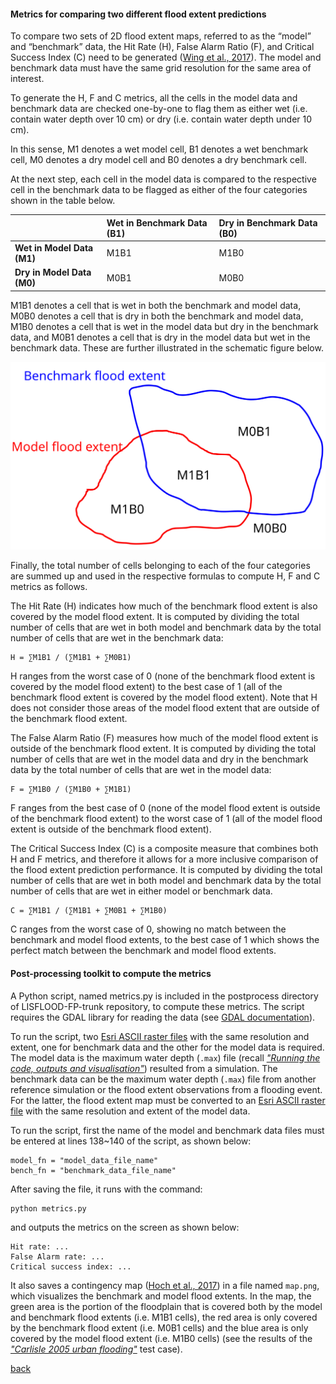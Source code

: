 #### Metrics for comparing two different flood extent predictions 

To compare two sets of 2D flood extent maps, referred to as the “model” and “benchmark” data, the Hit Rate (H), False Alarm Ratio (F), and Critical Success Index (C) need to be generated ([Wing et al., 2017](https://agupubs.onlinelibrary.wiley.com/doi/full/10.1002/2017WR020917)). The model and benchmark data must have the same grid resolution for the same area of interest.  

To generate the H, F and C metrics, all the cells in the model data and benchmark data are checked one-by-one to flag them as either wet (i.e. contain water depth over 10 cm) or dry (i.e. contain water depth under 10 cm). 

In this sense, M1 denotes a wet model cell, B1 denotes a wet benchmark cell, M0 denotes a dry model cell and B0 denotes a dry benchmark cell. 

At the next step, each cell in the model data is compared to the respective cell in the benchmark data to be flagged as either of the four categories shown in the table below.
  
   |  | **Wet in Benchmark Data (B1)** | **Dry in Benchmark Data (B0)** |
   | :---         | :---      | :--- |
   | **Wet in Model Data (M1)**   | M1B1      | M1B0    |
   | **Dry in Model Data (M0)**   | M0B1      | M0B0    |

M1B1 denotes a cell that is wet in both the benchmark and model data, M0B0 denotes a cell that is dry in both the benchmark and model data, M1B0 denotes a cell that is wet in the model data but dry in the benchmark data, and M0B1 denotes a cell that is dry in the model data but wet in the benchmark data. These are further illustrated in the schematic figure below.

![image](/Figures/metrics4.svg)

Finally, the total number of cells belonging to each of the four categories are summed up and used in the respective formulas to compute H, F and C metrics as follows. 

The Hit Rate (H) indicates how much of the benchmark flood extent is also covered by the model flood extent. It is computed by dividing the total number of cells that are wet in both model and benchmark data by the total number of cells that are wet in the benchmark data:

````
H = ∑M1B1 / (∑M1B1 + ∑M0B1)
````

H ranges from the worst case of 0 (none of the benchmark flood extent is covered by the model flood extent) to the best case of 1 (all of the benchmark flood extent is covered by the model flood extent). Note that H does not consider those areas of the model flood extent that are outside of the benchmark flood extent. 

The False Alarm Ratio (F) measures how much of the model flood extent is outside of the benchmark flood extent. It is computed by dividing the total number of cells that are wet in the model data and dry in the benchmark data by the total number of cells that are wet in the model data:

````
F = ∑M1B0 / (∑M1B0 + ∑M1B1)
````

F ranges from the best case of 0 (none of the model flood extent is outside of the benchmark flood extent) to the worst case of 1 (all of the model flood extent is outside of the benchmark flood extent). 

The Critical Success Index (C) is a composite measure that combines both H and F metrics, and therefore it allows for a more inclusive comparison of the flood extent prediction performance. It is computed by dividing the total number of cells that are wet in both model and benchmark data by the total number of cells that are wet in either model or benchmark data.

````
C = ∑M1B1 / (∑M1B1 + ∑M0B1 + ∑M1B0)
````

C ranges from the worst case of 0, showing no match between the benchmark and model flood extents, to the best case of 1 which shows the perfect match between the benchmark and model flood extents. 

#### Post-processing toolkit to compute the metrics

A Python script, named metrics.py is included in the postprocess directory of LISFLOOD-FP-trunk repository, to compute these metrics. The script requires the GDAL library for reading the data (see [GDAL documentation](https://gdal.org/index.html)). 

To run the script, two [Esri ASCII raster files](https://desktop.arcgis.com/en/arcmap/10.3/manage-data/raster-and-images/esri-ascii-raster-format.htm) with the same resolution and extent, one for benchmark data and the other for the model data is required. The model data is the maximum water depth (`.max`) file (recall [*"Running the code, outputs and visualisation"*](/Merewether3.md)) resulted from a simulation. The benchmark data can be the maximum water depth (`.max`) file from another reference simulation or the flood extent observations from a flooding event. For the latter, the flood extent map must be converted to an [Esri ASCII raster file](https://desktop.arcgis.com/en/arcmap/10.3/manage-data/raster-and-images/esri-ascii-raster-format.htm) with the same resolution and extent of the model data.

To run the script, first the name of the model and benchmark data files must be entered at lines 138~140 of the script, as shown below:

````
model_fn = "model_data_file_name" 
bench_fn = "benchmark_data_file_name" 
````
After saving the file, it runs with the command:

````
python metrics.py
````

and outputs the metrics on the screen as shown below:

````
Hit rate: ...
False Alarm rate: ...
Critical success index: ...
````

It also saves a contingency map ([Hoch et al., 2017](https://gmd.copernicus.org/articles/10/3913/2017/)) in a file named `map.png`, which visualizes the benchmark and model flood extents. In the map, the green area is the portion of the floodplain that is covered both by the model and benchmark flood extents (i.e. M1B1 cells), the red area is only covered by the benchmark flood extent (i.e. M0B1 cells) and the blue area is only covered by the model flood extent (i.e. M1B0 cells) (see the results of the [*"Carlisle 2005 urban flooding"*](/Carlistle_flooding.md) test case). 

[back](/Carlistle_flooding.md)
